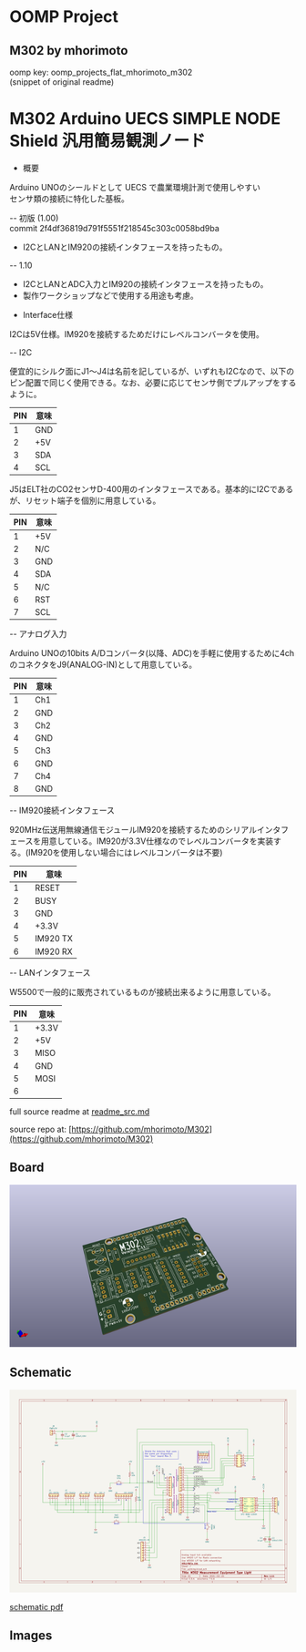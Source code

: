 # OOMP Project  
## M302  by mhorimoto  
  
oomp key: oomp_projects_flat_mhorimoto_m302  
(snippet of original readme)  
  
M302 Arduino UECS SIMPLE NODE Shield 汎用簡易観測ノード  
======================================================  
  
- 概要  
  
Arduino UNOのシールドとして UECS で農業環境計測で使用しやすい  
センサ類の接続に特化した基板。  
  
  
-- 初版 (1.00)  
  commit 2f4df36819d791f5551f218545c303c0058bd9ba  
  * I2CとLANとIM920の接続インタフェースを持ったもの。  
  
-- 1.10  
  * I2CとLANとADC入力とIM920の接続インタフェースを持ったもの。  
  * 製作ワークショップなどで使用する用途も考慮。  
  
- Interface仕様  
  
 I2Cは5V仕様。IM920を接続するためだけにレベルコンバータを使用。  
  
-- I2C  
  
 便宜的にシルク面にJ1〜J4は名前を記しているが、いずれもI2Cなので、以下のピン配置で同じく使用できる。なお、必要に応じてセンサ側でプルアップをするように。  
  
 | PIN | 意味 |  
 |-----|------|  
 |  1  | GND  |  
 |  2  | +5V  |  
 |  3  | SDA  |  
 |  4  | SCL  |  
  
 J5はELT社のCO2センサD-400用のインタフェースである。基本的にI2Cであるが、リセット端子を個別に用意している。  
  
 | PIN | 意味 |  
 |-----|------|  
 |  1  | +5V  |  
 |  2  | N/C  |  
 |  3  | GND  |  
 |  4  | SDA  |  
 |  5  | N/C  |  
 |  6  | RST  |  
 |  7  | SCL  |  
  
-- アナログ入力  
  
Arduino UNOの10bits A/Dコンバータ(以降、ADC)を手軽に使用するために4chのコネクタをJ9(ANALOG-IN)として用意している。  
  
 | PIN | 意味 |  
 |-----|------|  
 |  1  | Ch1  |  
 |  2  | GND  |  
 |  3  | Ch2  |  
 |  4  | GND  |  
 |  5  | Ch3  |  
 |  6  | GND  |  
 |  7  | Ch4  |  
 |  8  | GND  |  
  
-- IM920接続インタフェース  
  
920MHz伝送用無線通信モジュールIM920を接続するためのシリアルインタフェースを用意している。IM920が3.3V仕様なのでレベルコンバータを実装する。(IM920を使用しない場合にはレベルコンバータは不要)  
  
 | PIN |   意味   |  
 |-----|----------|  
 |  1  | RESET    |  
 |  2  | BUSY     |  
 |  3  | GND      |  
 |  4  | +3.3V    |  
 |  5  | IM920 TX |  
 |  6  | IM920 RX |  
  
-- LANインタフェース  
  
W5500で一般的に販売されているものが接続出来るように用意している。  
  
 | PIN | 意味  |  
 |-----|-------|  
 |  1  | +3.3V |  
 |  2  | +5V   |  
 |  3  | MISO  |  
 |  4  | GND   |  
 |  5  | MOSI  |  
 |  6  
  full source readme at [readme_src.md](readme_src.md)  
  
source repo at: [https://github.com/mhorimoto/M302](https://github.com/mhorimoto/M302)  
## Board  
  
[![working_3d.png](working_3d_600.png)](working_3d.png)  
## Schematic  
  
[![working_schematic.png](working_schematic_600.png)](working_schematic.png)  
  
[schematic pdf](working_schematic.pdf)  
## Images  
